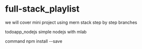 # full-stack_playlist
we will cover mini project using mern stack step by step branches


todoapp_nodejs
         simple nodejs with mlab
         
 command
      npm install --save

